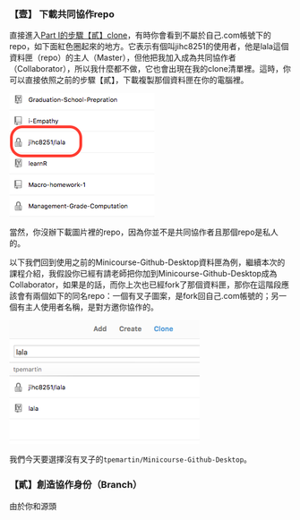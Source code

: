 


### 【壹】 下載共同協作repo

直接進入[Part I的步驟【貳】clone](https://github.com/tpemartin/Minicourse-Github-Destkop/blob/master/Github%20Desktop%20%E4%BD%BF%E7%94%A8%E6%95%99%E5%AD%B8%20Part%20I.md#貳-在自己電腦產生對應com某個repo的資料匣-clone)，有時你會看到不屬於自己.com帳號下的repo，如下面紅色圈起來的地方。它表示有個叫jihc8251的使用者，他是lala這個資料匣（repo）的主人（Master），但他把我加入成為共同協作者（Collaborator），所以我什麼都不做，它也會出現在我的clone清單裡。這時，你可以直接依照之前的步驟【貳】，下載複製那個資料匣在你的電腦裡。

![image](/GIF/Different_clone_types.png)

當然，你沒辦下載圖片裡的repo，因為你並不是共同協作者且那個repo是私人的。 


以下我們回到使用之前的Minicourse-Github-Desktop資料匣為例，繼續本次的課程介紹，我假設你已經有請老師把你加到Minicourse-Github-Desktop成為Collaborator，如果是的話，而你上次也已經fork了那個資料匣，那你在這階段應該會有兩個如下的同名repo：一個有叉子圖案，是fork回自己.com帳號的；另一個有主人使用者名稱，是對方邀你協作的。

![image](/GIF/fork_vs_collaborate.png)  

我們今天要選擇沒有叉子的`tpemartin/Minicourse-Github-Desktop`。

### 【貳】創造協作身份（Branch）  

由於你和源頭